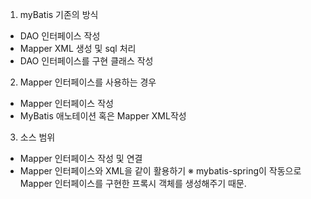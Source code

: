 

1. myBatis 기존의 방식
 - DAO 인터페이스 작성
 - Mapper XML 생성 및 sql 처리
 - DAO 인터페이스를 구현 클래스 작성
 
 
2. Mapper 인터페이스를 사용하는 경우
  - Mapper 인터페이스 작성
  - MyBatis 애노테이션 혹은 Mapper XML작성
  
  
3. 소스 범위
  - Mapper 인터페이스 작성 및 연결
  - Mapper 인터페이스와 XML을 같이 활용하기
  ※ mybatis-spring이 작동으로 Mapper 인터페이스를 구현한 프록시 객체를 생성해주기 때문.